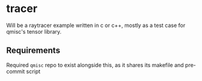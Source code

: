 # tracer
Will be a raytracer example written in c or c++, mostly as a test case for qmisc's tensor library.
## Requirements
Required `qmisc` repo to exist alongside this, as it shares its makefile and pre-commit script
